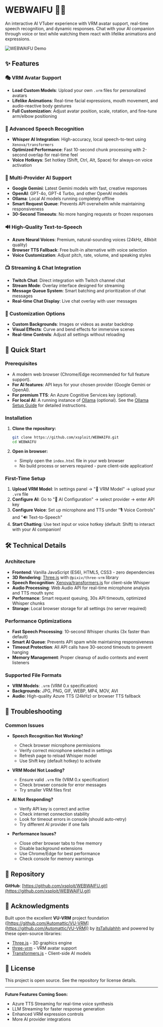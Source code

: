 # WEBWAIFU 🤖💖

An interactive AI VTuber experience with VRM avatar support, real-time speech recognition, and dynamic responses. Chat with your AI companion through voice or text while watching them react with lifelike animations and expressions.

![WEBWAIFU Demo](ww.png)

## ✨ Features

### 🎭 VRM Avatar Support
- **Load Custom Models**: Upload your own `.vrm` files for personalized avatars
- **Lifelike Animations**: Real-time facial expressions, mouth movement, and audio-reactive body gestures
- **Full Customization**: Adjust avatar position, scale, rotation, and fine-tune arm/elbow positioning

### 🎤 Advanced Speech Recognition
- **Whisper AI Integration**: High-accuracy, local speech-to-text using `Xenova/transformers`
- **Optimized Performance**: Fast 10-second chunk processing with 2-second overlap for real-time feel
- **Voice Hotkeys**: Set hotkey (Shift, Ctrl, Alt, Space) for always-on voice activation

### 🤖 Multi-Provider AI Support
- **Google Gemini**: Latest Gemini models with fast, creative responses
- **OpenAI**: GPT-4o, GPT-4 Turbo, and other OpenAI models
- **Ollama**: Local AI models running completely offline
- **Smart Request Queue**: Prevents API overwhelm while maintaining responsiveness
- **30-Second Timeouts**: No more hanging requests or frozen responses

### 🔊 High-Quality Text-to-Speech
- **Azure Neural Voices**: Premium, natural-sounding voices (24kHz, 48kbit quality)
- **Browser TTS Fallback**: Free built-in alternative with voice selection
- **Voice Customization**: Adjust pitch, rate, volume, and speaking styles

### 📺 Streaming & Chat Integration
- **Twitch Chat**: Direct integration with Twitch channel chat
- **Stream Mode**: Overlay interface designed for streaming
- **Message Queue System**: Smart batching and prioritization of chat messages
- **Real-time Chat Display**: Live chat overlay with user messages

### 🎨 Customization Options
- **Custom Backgrounds**: Images or videos as avatar backdrop
- **Visual Effects**: Curve and bend effects for immersive scenes
- **Real-time Controls**: Adjust all settings without reloading

## 🚀 Quick Start

### Prerequisites
- A modern web browser (Chrome/Edge recommended for full feature support).
- **For AI features**: API keys for your chosen provider (Google Gemini or OpenAI).
- **For premium TTS**: An Azure Cognitive Services key (optional).
- **For local AI**: A running instance of [Ollama](https://ollama.com/) (optional). See the [Ollama Setup Guide](OLLAMA_SETUP.md) for detailed instructions.

### Installation
1.  **Clone the repository:**
    ```bash
    git clone https://github.com/xsploit/WEBWAIFU.git
    cd WEBWAIFU
    ```

2.  **Open in browser:**
    - Simply open the `index.html` file in your web browser
    - No build process or servers required - pure client-side application!

### First-Time Setup
1.  **Upload VRM Model**: In settings panel → "📁 VRM Model" → upload your `.vrm` file
2.  **Configure AI**: Go to "🤖 AI Configuration" → select provider → enter API key
3.  **Configure Voice**: Set up microphone and TTS under "🎙️ Voice Controls" and "🔊 Text-to-Speech"
4.  **Start Chatting**: Use text input or voice hotkey (default: Shift) to interact with your AI companion!

## 🛠️ Technical Details

### Architecture
- **Frontend**: Vanilla JavaScript (ES6), HTML5, CSS3 - zero dependencies
- **3D Rendering**: [Three.js](https://threejs.org/) with `@pixiv/three-vrm` library
- **Speech Recognition**: [Xenova/transformers.js](https://huggingface.co/docs/transformers.js) for client-side Whisper
- **Audio Processing**: Web Audio API for real-time microphone analysis and TTS mouth sync
- **Performance**: Smart request queuing, 30s API timeouts, optimized Whisper chunks
- **Storage**: Local browser storage for all settings (no server required)

### Performance Optimizations
- **Fast Speech Processing**: 10-second Whisper chunks (3x faster than default)
- **Smart AI Queue**: Prevents API spam while maintaining responsiveness  
- **Timeout Protection**: All API calls have 30-second timeouts to prevent hanging
- **Memory Management**: Proper cleanup of audio contexts and event listeners

### Supported File Formats
- **VRM Models**: `.vrm` (VRM 0.x specification)
- **Backgrounds**: JPG, PNG, GIF, WEBP, MP4, MOV, AVI
- **Audio**: High-quality Azure TTS (24kHz) or browser TTS fallback

## 🔧 Troubleshooting

### Common Issues
- **Speech Recognition Not Working?**
  - Check browser microphone permissions
  - Verify correct microphone selected in settings
  - Refresh page to reload Whisper model
  - Use Shift key (default hotkey) to activate

- **VRM Model Not Loading?**
  - Ensure valid `.vrm` file (VRM 0.x specification)
  - Check browser console for error messages
  - Try smaller VRM files first

- **AI Not Responding?**
  - Verify API key is correct and active
  - Check internet connection stability
  - Look for timeout errors in console (should auto-retry)
  - Try different AI provider if one fails

- **Performance Issues?**
  - Close other browser tabs to free memory
  - Disable background extensions
  - Use Chrome/Edge for best performance
  - Check console for memory warnings

## 🔗 Repository
**GitHub**: [https://github.com/xsploit/WEBWAIFU.git](https://github.com/xsploit/WEBWAIFU.git)

## 🙏 Acknowledgments

Built upon the excellent **VU-VRM** project foundation ([https://github.com/Automattic/VU-VRM](https://github.com/Automattic/VU-VRM)) by [itsTallulahhh](https://github.com/itsTallulahhh) and powered by these open-source libraries:
- [Three.js](https://threejs.org/) - 3D graphics engine
- [three-vrm](https://github.com/pixiv/three-vrm) - VRM avatar support  
- [Transformers.js](https://github.com/xenova/transformers.js) - Client-side AI models

## 📄 License

This project is open source. See the repository for license details.

---

**Future Features Coming Soon:**
- Azure TTS Streaming for real-time voice synthesis
- LLM Streaming for faster response generation  
- Enhanced VRM expression controls
- More AI provider integrations